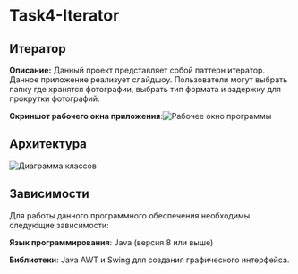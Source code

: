 # Task4-Iterator
## Итератор
**Описание:** Данный проект представляет собой паттерн итератор. Данное приложение реализует слайдшоу. Пользователи могут выбрать папку где хранятся фотографии, выбрать тип формата и задержку для прокрутки фотографий.

**Скриншот рабочего окна приложения**:![Рабочее окно программы](https://github.com/user-attachments/assets/3d7e5126-4c85-4844-aa7c-ec8018f7bc01)

## Архитектура
![Диаграмма классов](https://github.com/user-attachments/assets/e24bce67-2868-4237-863a-2cb090876412)

## Зависимости
Для работы данного программного обеспечения необходимы следующие зависимости:

**Язык программирования**: Java (версия 8 или выше)

**Библиотеки**: Java AWT и Swing для создания графического интерфейса.
